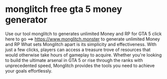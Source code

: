 # monglitch free gta 5 money generator
Use our tool monglitch to generates unlimited Money and RP for GTA 5
click here to go  ==> https://www.monglitch.monster to generate unlimited Money and RP 
What sets Monglitch apart is its simplicity and effectiveness. With just a few clicks, players can access a treasure trove of resources that would otherwise take hours of gameplay to acquire. Whether you're looking to build the ultimate arsenal in GTA 5 or rise through the ranks with unprecedented speed, Monglitch provides the tools you need to achieve your goals effortlessly.

